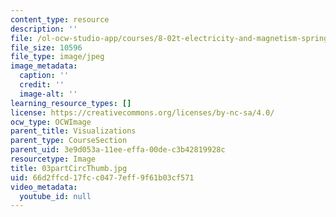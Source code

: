 ```yaml
---
content_type: resource
description: ''
file: /ol-ocw-studio-app/courses/8-02t-electricity-and-magnetism-spring-2005/66d2ffcd17fcc0477eff9f61b03cf571_03partCircThumb.jpg
file_size: 10596
file_type: image/jpeg
image_metadata:
  caption: ''
  credit: ''
  image-alt: ''
learning_resource_types: []
license: https://creativecommons.org/licenses/by-nc-sa/4.0/
ocw_type: OCWImage
parent_title: Visualizations
parent_type: CourseSection
parent_uid: 3e9d053a-11ee-effa-00de-c3b42819928c
resourcetype: Image
title: 03partCircThumb.jpg
uid: 66d2ffcd-17fc-c047-7eff-9f61b03cf571
video_metadata:
  youtube_id: null
---
```

